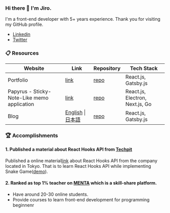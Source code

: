 ### Hi there 👋  I'm Jiro. 

I'm a front-end developer with 5+ years experience.
Thank you for visiting my GitHub profile.

- [Linkedin](https://www.linkedin.com/in/jjoo-1b3766145/)
- [Twitter](https://twitter.com/version1_2017)

### :clipboard: Resources

| Website | Link | Repository | Tech Stack|
| ---- | ---- | --- | ---- |
| Portfolio | [link](https://portfolio.ver-1-0.net/) | [repo](https://github.com/version-1/portfolio) | React.js, Gatsby.js |
| Papyrus \- Sticky-Note-Like memo application | [link](https://papyrus-app.org/) | [repo](https://github.com/version-1/portfolio) | React.js, Electron, Next.js, Go |
| Blog | [English](https://ver-1-0.net/en) \| [日本語](https://ver-1-0.net/) | [repo](https://github.com/version-1/blog) | React.js, Gatsby.js |

### :trophy: Accomplishments

#### 1. Published a material about React Hooks API from [Techpit](https://www.techpit.jp/)

Published a online material[link](https://www.techpit.jp/courses/127)  about React Hooks API from the company located in Tokyo.
That is to learn React Hooks API while implementing Snake Game([demo](https://version-1.github.io/hooks-snake-game/)).

#### 2. Ranked as top 1% teacher on [MENTA](https://menta.work/) which is a skill-share platform.
 - Have around 20-30 online students.
 - Provide courses to learn front-end development for programming beginnenr
